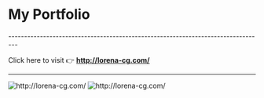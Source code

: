 
<h1>My Portfolio</h1>
---------------------------------------------------------------------------------

Click here to visit 👉 **<http://lorena-cg.com/>**

---------------------------------------------------------------------------------

<image src="https://github.com/lorecarreno/portfolioLoreCG/blob/main/img/portfolio.png?raw=true" alt="http://lorena-cg.com/">

<image src="https://github.com/lorecarreno/portfolioLoreCG/blob/main/img/portfolio-dark.png?raw=true" alt="http://lorena-cg.com/">
